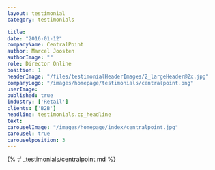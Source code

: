 ```yaml
---
layout: testimonial
category: testimonials

title:
date: "2016-01-12"
companyName: CentralPoint
author: Marcel Joosten
authorImage: ""
role: Director Online
position: 1
headerImage: "/files/testimonialHeaderImages/2_largeHeader@2x.jpg"
companyLogo: "/images/homepage/testimonials/centralpoint.png"
userImage:
published: true
industry: ['Retail']
clients: ['B2B']
headline: testimonials.cp_headline
text:
carouselImage: "/images/homepage/index/centralpoint.jpg"
carousel: true
carouselposition: 3
---
```


{% tf _testimonials/centralpoint.md %}